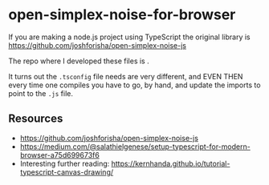 # open-simplex-noise-for-browser

If you are making a node.js project using TypeScript the original library is https://github.com/joshforisha/open-simplex-noise-js

The repo where I developed these files is .

It turns out the `.tsconfig` file needs are very different, and EVEN THEN every time one compiles you have to go, by hand, and update the imports to point to the `.js` file. 
 
## Resources

* https://github.com/joshforisha/open-simplex-noise-js
* https://medium.com/@salathielgenese/setup-typescript-for-modern-browser-a75d699673f6
* Interesting further reading: https://kernhanda.github.io/tutorial-typescript-canvas-drawing/

